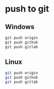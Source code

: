 # push to git
## Windows
````powershell
git push origin
git push github
git push gitlab
````

## Linux
````bash
git push origin
git push github
git push gitlab
````